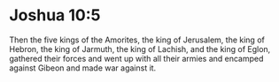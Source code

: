 # Joshua 10:5

Then the five kings of the Amorites, the king of Jerusalem, the king of Hebron, the king of Jarmuth, the king of Lachish, and the king of Eglon, gathered their forces and went up with all their armies and encamped against Gibeon and made war against it.
